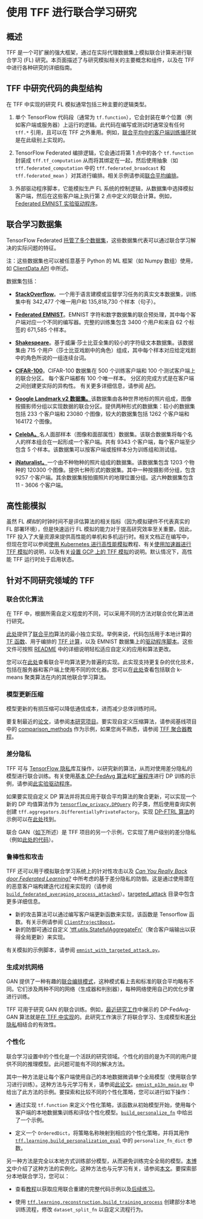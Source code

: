 # 使用 TFF 进行联合学习研究

<!-- Note that some section headings are used as deep links into the document.
     If you update those section headings, please make sure you also update
     any links to the section. -->

## 概述

TFF 是一个可扩展的强大框架，通过在实际代理数据集上模拟联合计算来进行联合学习 (FL) 研究。本页面描述了与研究模拟相关的主要概念和组件，以及在 TFF 中进行各种研究的详细指南。

## TFF 中研究代码的典型结构

在 TFF 中实现的研究 FL 模拟通常包括三种主要的逻辑类型。

1. 单个 TensorFlow 代码段（通常为 `tf.function`），它会封装在单个位置（例如客户端或服务器）上运行的逻辑。此代码在编写或测试时通常没有任何 `tff.*` 引用，且可以在 TFF 之外重用。例如，[联合平均中的客户端训练循环](https://github.com/tensorflow/federated/blob/main/tensorflow_federated/examples/simple_fedavg/simple_fedavg_tf.py#L184-L222)就是在此级别上实现的。

2. TensorFlow Federated 编排逻辑，它会通过将第 1 点中的各个 `tf.function` 封装成 `tff.tf_computation` 从而将其绑定在一起，然后使用抽象（如 `tff.federated_computation` 中的 `tff.federated_broadcast` 和 `tff.federated_mean` ）对其进行编排。相关示例请参阅[联合平均编排](https://github.com/tensorflow/federated/blob/main/tensorflow_federated/examples/simple_fedavg/simple_fedavg_tff.py#L112-L140)。

3. 外部驱动程序脚本，它能模拟生产 FL 系统的控制逻辑，从数据集中选择模拟客户端，然后在这些客户端上执行第 2 点中定义的联合计算。例如，[Federated EMNIST 实验驱动程序](https://github.com/tensorflow/federated/blob/main/tensorflow_federated/examples/simple_fedavg/emnist_fedavg_main.py)。

## 联合学习数据集

TensorFlow Federated [托管了多个数据集](https://www.tensorflow.org/federated/api_docs/python/tff/simulation/datasets)，这些数据集代表可以通过联合学习解决的实际问题的特征。

注：这些数据集也可以被任意基于 Python 的 ML 框架（如 Numpy 数组）使用，如 [ClientData API](https://www.tensorflow.org/federated/api_docs/python/tff/simulation/ClientData) 中所述。

数据集包括：

- [**StackOverflow**](https://www.tensorflow.org/federated/api_docs/python/tff/simulation/datasets/stackoverflow/load_data)。一个用于语言建模或监督学习任务的真实文本数据集，训练集中有 342,477 个唯一用户和 135,818,730 个样本（句子）。

- [**Federated EMNIST**](https://www.tensorflow.org/federated/api_docs/python/tff/simulation/datasets/emnist/load_data)。EMNIST 字符和数字数据集的联合预处理，其中每个客户端对应一个不同的编写器。完整的训练集包含 3400 个用户和来自 62 个标签的 671,585 个样本。

- [**Shakespeare**](https://www.tensorflow.org/federated/api_docs/python/tff/simulation/datasets/shakespeare/load_data)。基于威廉·莎士比亚全集的较小的字符级文本数据集。该数据集由 715 个用户（莎士比亚戏剧中的角色）组成，其中每个样本对应给定戏剧中的角色所说的一组连续台词。

- [**CIFAR-100**](https://www.tensorflow.org/federated/api_docs/python/tff/simulation/datasets/cifar100/load_data)。CIFAR-100 数据集在 500 个训练客户端和 100 个测试客户端上的联合分区。 每个客户端都有 100 个唯一样本。 分区的完成方式是在客户端之间创建更实际的异构性。 有关更多详细信息，请参阅 [API](https://www.tensorflow.org/federated/api_docs/python/tff/simulation/datasets/cifar100/load_data)。

- [**Google Landmark v2 数据集。**](https://www.tensorflow.org/federated/api_docs/python/tff/simulation/datasets/gldv2/load_data)该数据集由各种世界地标的照片组成，图像按摄影师分组以实现数据的联合分区。提供两种形式的数据集：较小的数据集包括 233 个客户端和 23080 个图像，较大的数据集包括 1262 个客户端和 164172 个图像。

- [**CelebA。**](https://www.tensorflow.org/federated/api_docs/python/tff/simulation/datasets/celeba/load_data)名人面部样本（图像和面部属性）数据集。该联合数据集将每个名人的样本组合在一起形成一个客户端。共有 9343 个客户端，每个客户端至少包含 5 个样本。该数据集可以按客户端或按样本分为训练组和测试组。

- [**iNaturalist。**](https://www.tensorflow.org/federated/api_docs/python/tff/simulation/datasets/inaturalist/load_data)一个由不种物种的照片组成的数据集。该数据集包含 1203 个物种的 120300 个图像。提供七种形式的数据集。其中一种按摄影师分组，包含 9257 个客户端。其余数据集按拍摄照片的地理位置分组。这六种数据集包含 11 - 3606 个客户端。

## 高性能模拟

虽然 FL *模拟*的时钟时间不是评估算法的相关指标（因为模拟硬件不代表真实的 FL 部署环境），但是快速运行 FL 模拟的能力对于提高研究效率至关重要。因此，TFF 投入了大量资源来提供高性能的单机和多机运行时。相关文档正在编写中，但现在您可以参阅[使用 Kubernetes 进行高性能模拟](https://www.tensorflow.org/federated/tutorials/high_performance_simulation_with_kubernetes)教程、有关[使用加速器进行 TFF 模拟](https://www.tensorflow.org/federated/tutorials/simulations_with_accelerators)的说明，以及有关[设置 GCP 上的 TFF 模拟](https://www.tensorflow.org/federated/gcp_setup)的说明。默认情况下，高性能 TFF 运行时处于启用状态。

## 针对不同研究领域的 TFF

### 联合优化算法

在 TFF 中，根据所需自定义程度的不同，可以采用不同的方法对联合优化算法进行研究。

[此处](https://arxiv.org/abs/1602.05629)提供了[联合平均](https://github.com/tensorflow/federated/blob/main/tensorflow_federated/examples/simple_fedavg)算法的最小独立实现。举例来说，代码包括用于本地计算的 [TF 函数](https://github.com/tensorflow/federated/blob/main/tensorflow_federated/examples/simple_fedavg/simple_fedavg_tf.py)、用于编排的 [TFF 计算](https://github.com/tensorflow/federated/blob/main/tensorflow_federated/examples/simple_fedavg/simple_fedavg_tff.py)，以及 EMNIST 数据集上的[驱动程序脚本](https://github.com/tensorflow/federated/blob/main/tensorflow_federated/examples/simple_fedavg/emnist_fedavg_main.py)。这些文件可按照 [README](https://github.com/tensorflow/federated/blob/main/tensorflow_federated/examples/simple_fedavg/README.md) 中的详细说明轻松适应自定义的应用和算法更改。

您可以在[此处](https://github.com/tensorflow/federated/blob/main/tensorflow_federated/python/learning/algorithms/fed_avg.py)查看联合平均算法更为普遍的实现。此实现支持更复杂的优化技术，包括在服务器和客户端上使用不同的优化器。您可以在[此处](https://github.com/tensorflow/federated/blob/main/tensorflow_federated/python/learning/algorithms/)查看包括联合 k-means 聚类算法在内的其他联合学习算法。

### 模型更新压缩

模型更新的有损压缩可以降低通信成本，进而减少总体训练时间。

要复制最近的[论文](https://arxiv.org/abs/2201.02664)，请参阅[本研究项目](https://github.com/google-research/federated/tree/master/compressed_communication)。要实现自定义压缩算法，请参阅基线项目中的 [comparison_methods](https://github.com/google-research/federated/tree/master/compressed_communication/aggregators/comparison_methods) 作为示例，如果您尚不熟悉，请参阅 [TFF 聚合器教程](https://www.tensorflow.org/federated/tutorials/custom_aggregators)。

### 差分隐私

TFF 可与 [TensorFlow 隐私](https://github.com/tensorflow/privacy)库互操作，以研究新的算法，从而对使用差分隐私的模型进行联合训练。有关使用[基本 DP-FedAvg 算法](https://arxiv.org/abs/1710.06963)和[扩展程序](https://arxiv.org/abs/1812.06210)进行 DP 训练的示例，请参阅[此实验驱动程序](https://github.com/tensorflow/federated/blob/master/tensorflow_federated/python/research/differential_privacy/stackoverflow/run_federated.py)。

如果要实现自定义 DP 算法并将其应用于联合平均算法的聚合更新，可以实现一个新的 DP 均值算法作为 [`tensorflow_privacy.DPQuery`](https://github.com/tensorflow/privacy/blob/master/tensorflow_privacy/privacy/dp_query/dp_query.py#L54) 的子类，然后使用查询实例创建 `tff.aggregators.DifferentiallyPrivateFactory`。实现 [DP-FTRL 算法](https://arxiv.org/abs/2103.00039)的示例可以在[此处](https://github.com/google-research/federated/blob/master/dp_ftrl/dp_fedavg.py)找到。

联合 GAN（[如下](#generative_adversarial_networks)所述）是 TFF 项目的另一个示例，它实现了用户级别的差分隐私（例如[此处的代码](https://github.com/tensorflow/federated/blob/master/tensorflow_federated/python/research/gans/tff_gans.py#L293)）。

### 鲁棒性和攻击

TFF 还可以用于模拟联合学习系统上的针对性攻击以及 *[Can You Really Back door Federated Learning?](https://arxiv.org/abs/1911.07963)* 中所考虑的基于差分隐私的防御。这是通过使用潜在的恶意客户端构建迭代过程来实现的（请参阅 [`build_federated_averaging_process_attacked`](https://github.com/tensorflow/federated/blob/6477a3dba6e7d852191bfd733f651fad84b82eab/tensorflow_federated/python/research/targeted_attack/attacked_fedavg.py#L412)）。[targeted_attack](https://github.com/tensorflow/federated/tree/6477a3dba6e7d852191bfd733f651fad84b82eab/tensorflow_federated/python/research/targeted_attack) 目录中包含更多详细信息。

- 新的攻击算法可以通过编写客户端更新函数来实现，该函数是 Tensorflow 函数。有关示例请参阅 [`ClientProjectBoost`](https://github.com/tensorflow/federated/blob/6477a3dba6e7d852191bfd733f651fad84b82eab/federated_research/targeted_attack/attacked_fedavg.py#L460)。
- 新的防御可通过自定义 ['tff.utils.StatefulAggregateFn'](https://github.com/tensorflow/federated/blob/6477a3dba6e7d852191bfd733f651fad84b82eab/tensorflow_federated/python/core/utils/computation_utils.py#L103)（聚合客户端输出以获得全局更新）来实现。

有关模拟的示例脚本，请参阅 [`emnist_with_targeted_attack.py`](https://github.com/tensorflow/federated/blob/6477a3dba6e7d852191bfd733f651fad84b82eab/tensorflow_federated/python/research/targeted_attack/emnist_with_targeted_attack.py)。

### 生成对抗网络

GAN 提供了一种有趣的[联合编排模式](https://github.com/tensorflow/federated/blob/master/tensorflow_federated/python/research/gans/tff_gans.py#L266-L316)，这种模式看上去和标准的联合平均略有不同。它们涉及两种不同的网络（生成器和判别器），每种网络使用自己的优化步骤进行训练。

TFF 可用于研究 GAN 的联合训练。例如，[最近研究工作](https://arxiv.org/abs/1911.06679)中展示的 DP-FedAvg-GAN 算法就是[在 TFF 中实现](https://github.com/tensorflow/federated/tree/main/federated_research/gans)的。此研究工作演示了将联合学习、生成模型和[差分隐私](#differential_privacy)相结合的有效性。

### 个性化

联合学习设置中的个性化是一个活跃的研究领域。个性化的目的是为不同的用户提供不同的推理模型。此问题可能有不同的解决方法。

其中一种方法是让每个客户端使用自己的本地数据微调单个全局模型（使用联合学习进行训练）。这种方法与元学习有关，请参阅[此论文](https://arxiv.org/abs/1909.12488)。[`emnist_p13n_main.py`](https://github.com/tensorflow/federated/blob/main/tensorflow_federated/examples/personalization/emnist_p13n_main.py) 中给出了此方法的示例。要探索和比较不同的个性化策略，您可以进行如下操作：

- 通过实现 `tf.function` 来定义个性化策略，该函数从初始模型开始，使用每个客户端的本地数据集训练和评估个性化模型。[`build_personalize_fn`](https://github.com/tensorflow/federated/blob/main/tensorflow_federated/examples/personalization/p13n_utils.py) 中给出了一个示例。

- 定义一个 `OrderedDict`，将策略名称映射到相应的个性化策略，并将其用作 [`tff.learning.build_personalization_eval`](https://www.tensorflow.org/federated/api_docs/python/tff/learning/build_personalization_eval) 中的 `personalize_fn_dict` 参数。

另一种方法是完全以本地方式训练部分模型，从而避免训练完全全局的模型。[本博文](https://ai.googleblog.com/2021/12/a-scalable-approach-for-partially-local.html)中介绍了这种方法的实例化。这种方法也与元学习有关，请参阅[本文](https://arxiv.org/abs/2102.03448)。要探索部分本地联合学习，您可以：

- 查看[教程](https://www.tensorflow.org/federated/tutorials/federated_reconstruction_for_matrix_factorization)以获取应用联合重建的完整代码示例以及[后续练习](https://www.tensorflow.org/federated/tutorials/federated_reconstruction_for_matrix_factorization#further_explorations)。

- 使用  [`tff.learning.reconstruction.build_training_process`](https://www.tensorflow.org/federated/api_docs/python/tff/learning/reconstruction/build_training_process) 创建部分本地训练流程，修改 `dataset_split_fn` 以自定义流程行为。
